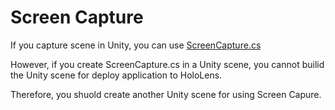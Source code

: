 # Screen Capture

If you capture scene in Unity, you can use [ScreenCapture.cs](https://github.com/yumekaC/dash-streaming/blob/main/source_code/Client/ScreenCapture.cs)

However, if you create ScreenCapture.cs in a Unity scene, you cannot builid the Unity scene for deploy application to HoloLens.

Therefore, you shuold create another Unity scene for using Screen Capure.
